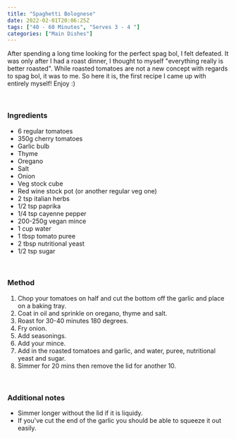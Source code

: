 ```yaml
---
title: "Spaghetti Bolognese"
date: 2022-02-01T20:06:25Z
tags: ["40 - 60 Minutes", "Serves 3 - 4 "]
categories: ["Main Dishes"]
---
```

After spending a long time looking for the perfect spag bol, I felt defeated. It was only after I had a roast dinner, I thought to myself "everything really is better roasted". While roasted tomatoes are not a new concept with regards to spag bol, it was to me. So here it is, the first recipe I came up with entirely myself! Enjoy :)
&nbsp;

&nbsp;
### Ingredients
* 6 regular tomatoes
* 350g cherry tomatoes
* Garlic bulb
* Thyme
* Oregano
* Salt
* Onion
* Veg stock cube
* Red wine stock pot (or another regular veg one)
* 2 tsp italian herbs
* 1/2 tsp paprika
* 1/4 tsp cayenne pepper
* 200-250g vegan mince
* 1 cup water
* 1 tbsp tomato puree
* 2 tbsp nutritional yeast
* 1/2 tsp sugar
&nbsp;

&nbsp;
### Method
1. Chop your tomatoes on half and cut the bottom off the garlic and place on a baking tray.
2. Coat in oil and sprinkle on oregano, thyme and salt.
3. Roast for 30-40 minutes 180 degrees.
4. Fry onion.
5. Add seasonings.
6. Add your mince.
7. Add in the roasted tomatoes and garlic, and water, puree, nutritional yeast and sugar.
8. Simmer for 20 mins then remove the lid for another 10.
&nbsp;

&nbsp;
### Additional notes
* Simmer longer without the lid if it is liquidy.
* If you've cut the end of the garlic you should be able to squeeze it out easily.

